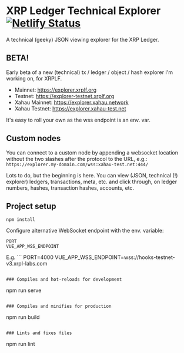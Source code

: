 # XRP Ledger Technical Explorer [![Netlify Status](https://api.netlify.com/api/v1/badges/c16a50c4-d71f-4c20-be25-93f993497873/deploy-status)](https://app.netlify.com/sites/xrpl-technical-explorer/deploys)

A technical (geeky) JSON viewing explorer for the XRP Ledger.

## BETA!
Early beta of a new (technical) tx / ledger / object / hash explorer I'm working on, for XRPLF.

- Mainnet: https://explorer.xrplf.org
- Testnet: https://explorer-testnet.xrplf.org
- Xahau Mainnet: https://explorer.xahau.network
- Xahau Testnet: https://explorer.xahau-test.net

It's easy to roll your own as the wss endpoint is an env. var.

## Custom nodes

You can connect to a custom node by appending a websocket location without the two slashes after the protocol to the URL, e.g.:
`https://explorer.my-domain.com/wss:xahau-test.net:444/`

Lots to do, but the beginning is here. You can view (JSON, technical (!) explorer) ledgers, transactions, meta, etc. and click through, on ledger numbers, hashes, transaction hashes, accounts, etc.

## Project setup
```
npm install
```

Configure alternative WebSocket endpoint with the env. variable:
```
PORT
VUE_APP_WSS_ENDPOINT
```

E.g. ```
PORT=4000
VUE_APP_WSS_ENDPOINT=wss://hooks-testnet-v3.xrpl-labs.com
```

### Compiles and hot-reloads for development
```
npm run serve
```

### Compiles and minifies for production
```
npm run build
```

### Lints and fixes files
```
npm run lint
```
